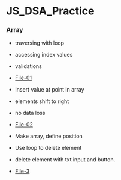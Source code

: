 # JS_DSA_Practice 

### Array
  - traversing with loop
  - accessing index values
  - validations
  - [File-01](/arrayTraversing.html)
  
  - Insert value at point in array
  - elements shift to right
  - no data loss
  - [File-02](/arrayInsert.html)

  - Make array, define position 
  - Use loop to delete element 
  - delete element with txt input and button. 
  - [File-3](/arrayDeleteElement.html)
